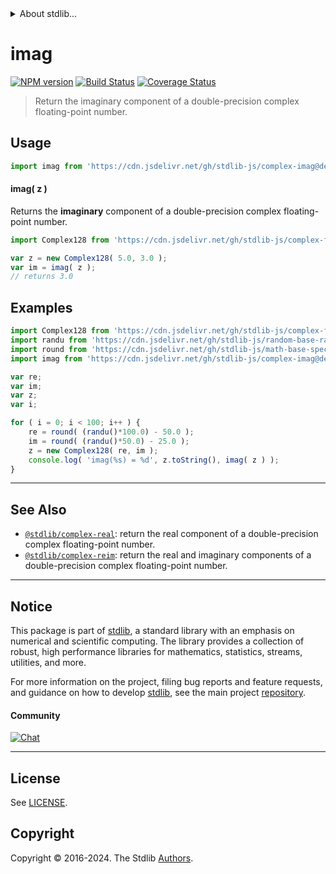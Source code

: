 <!--

@license Apache-2.0

Copyright (c) 2018 The Stdlib Authors.

Licensed under the Apache License, Version 2.0 (the "License");
you may not use this file except in compliance with the License.
You may obtain a copy of the License at

   http://www.apache.org/licenses/LICENSE-2.0

Unless required by applicable law or agreed to in writing, software
distributed under the License is distributed on an "AS IS" BASIS,
WITHOUT WARRANTIES OR CONDITIONS OF ANY KIND, either express or implied.
See the License for the specific language governing permissions and
limitations under the License.

-->


<details>
  <summary>
    About stdlib...
  </summary>
  <p>We believe in a future in which the web is a preferred environment for numerical computation. To help realize this future, we've built stdlib. stdlib is a standard library, with an emphasis on numerical and scientific computation, written in JavaScript (and C) for execution in browsers and in Node.js.</p>
  <p>The library is fully decomposable, being architected in such a way that you can swap out and mix and match APIs and functionality to cater to your exact preferences and use cases.</p>
  <p>When you use stdlib, you can be absolutely certain that you are using the most thorough, rigorous, well-written, studied, documented, tested, measured, and high-quality code out there.</p>
  <p>To join us in bringing numerical computing to the web, get started by checking us out on <a href="https://github.com/stdlib-js/stdlib">GitHub</a>, and please consider <a href="https://opencollective.com/stdlib">financially supporting stdlib</a>. We greatly appreciate your continued support!</p>
</details>

# imag

[![NPM version][npm-image]][npm-url] [![Build Status][test-image]][test-url] [![Coverage Status][coverage-image]][coverage-url] <!-- [![dependencies][dependencies-image]][dependencies-url] -->

> Return the imaginary component of a double-precision complex floating-point number.

<!-- Section to include introductory text. Make sure to keep an empty line after the intro `section` element and another before the `/section` close. -->

<section class="intro">

</section>

<!-- /.intro -->

<!-- Package usage documentation. -->



<section class="usage">

## Usage

```javascript
import imag from 'https://cdn.jsdelivr.net/gh/stdlib-js/complex-imag@deno/mod.js';
```

#### imag( z )

Returns the **imaginary** component of a double-precision complex floating-point number.

```javascript
import Complex128 from 'https://cdn.jsdelivr.net/gh/stdlib-js/complex-float64@deno/mod.js';

var z = new Complex128( 5.0, 3.0 );
var im = imag( z );
// returns 3.0
```

</section>

<!-- /.usage -->

<!-- Package usage notes. Make sure to keep an empty line after the `section` element and another before the `/section` close. -->

<section class="notes">

</section>

<!-- /.notes -->

<!-- Package usage examples. -->

<section class="examples">

## Examples

<!-- eslint no-undef: "error" -->

```javascript
import Complex128 from 'https://cdn.jsdelivr.net/gh/stdlib-js/complex-float64@deno/mod.js';
import randu from 'https://cdn.jsdelivr.net/gh/stdlib-js/random-base-randu@deno/mod.js';
import round from 'https://cdn.jsdelivr.net/gh/stdlib-js/math-base-special-round@deno/mod.js';
import imag from 'https://cdn.jsdelivr.net/gh/stdlib-js/complex-imag@deno/mod.js';

var re;
var im;
var z;
var i;

for ( i = 0; i < 100; i++ ) {
    re = round( (randu()*100.0) - 50.0 );
    im = round( (randu()*50.0) - 25.0 );
    z = new Complex128( re, im );
    console.log( 'imag(%s) = %d', z.toString(), imag( z ) );
}
```

</section>

<!-- /.examples -->

<!-- C interface documentation. -->



<!-- Section to include cited references. If references are included, add a horizontal rule *before* the section. Make sure to keep an empty line after the `section` element and another before the `/section` close. -->

<section class="references">

</section>

<!-- /.references -->

<!-- Section for related `stdlib` packages. Do not manually edit this section, as it is automatically populated. -->

<section class="related">

* * *

## See Also

-   <span class="package-name">[`@stdlib/complex-real`][@stdlib/complex/real]</span><span class="delimiter">: </span><span class="description">return the real component of a double-precision complex floating-point number.</span>
-   <span class="package-name">[`@stdlib/complex-reim`][@stdlib/complex/reim]</span><span class="delimiter">: </span><span class="description">return the real and imaginary components of a double-precision complex floating-point number.</span>

</section>

<!-- /.related -->

<!-- Section for all links. Make sure to keep an empty line after the `section` element and another before the `/section` close. -->


<section class="main-repo" >

* * *

## Notice

This package is part of [stdlib][stdlib], a standard library with an emphasis on numerical and scientific computing. The library provides a collection of robust, high performance libraries for mathematics, statistics, streams, utilities, and more.

For more information on the project, filing bug reports and feature requests, and guidance on how to develop [stdlib][stdlib], see the main project [repository][stdlib].

#### Community

[![Chat][chat-image]][chat-url]

---

## License

See [LICENSE][stdlib-license].


## Copyright

Copyright &copy; 2016-2024. The Stdlib [Authors][stdlib-authors].

</section>

<!-- /.stdlib -->

<!-- Section for all links. Make sure to keep an empty line after the `section` element and another before the `/section` close. -->

<section class="links">

[npm-image]: http://img.shields.io/npm/v/@stdlib/complex-imag.svg
[npm-url]: https://npmjs.org/package/@stdlib/complex-imag

[test-image]: https://github.com/stdlib-js/complex-imag/actions/workflows/test.yml/badge.svg?branch=main
[test-url]: https://github.com/stdlib-js/complex-imag/actions/workflows/test.yml?query=branch:main

[coverage-image]: https://img.shields.io/codecov/c/github/stdlib-js/complex-imag/main.svg
[coverage-url]: https://codecov.io/github/stdlib-js/complex-imag?branch=main

<!--

[dependencies-image]: https://img.shields.io/david/stdlib-js/complex-imag.svg
[dependencies-url]: https://david-dm.org/stdlib-js/complex-imag/main

-->

[chat-image]: https://img.shields.io/gitter/room/stdlib-js/stdlib.svg
[chat-url]: https://app.gitter.im/#/room/#stdlib-js_stdlib:gitter.im

[stdlib]: https://github.com/stdlib-js/stdlib

[stdlib-authors]: https://github.com/stdlib-js/stdlib/graphs/contributors

[umd]: https://github.com/umdjs/umd
[es-module]: https://developer.mozilla.org/en-US/docs/Web/JavaScript/Guide/Modules

[deno-url]: https://github.com/stdlib-js/complex-imag/tree/deno
[deno-readme]: https://github.com/stdlib-js/complex-imag/blob/deno/README.md
[umd-url]: https://github.com/stdlib-js/complex-imag/tree/umd
[umd-readme]: https://github.com/stdlib-js/complex-imag/blob/umd/README.md
[esm-url]: https://github.com/stdlib-js/complex-imag/tree/esm
[esm-readme]: https://github.com/stdlib-js/complex-imag/blob/esm/README.md
[branches-url]: https://github.com/stdlib-js/complex-imag/blob/main/branches.md

[stdlib-license]: https://raw.githubusercontent.com/stdlib-js/complex-imag/main/LICENSE

<!-- <related-links> -->

[@stdlib/complex/real]: https://github.com/stdlib-js/complex-real/tree/deno

[@stdlib/complex/reim]: https://github.com/stdlib-js/complex-reim/tree/deno

<!-- </related-links> -->

</section>

<!-- /.links -->
